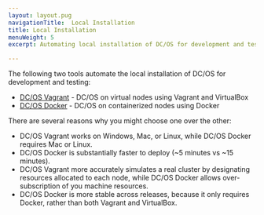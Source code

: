 ```yaml
---
layout: layout.pug
navigationTitle:  Local Installation
title: Local Installation
menuWeight: 5
excerpt: Automating local installation of DC/OS for development and testing

---
```


The following two tools automate the local installation of DC/OS for development and testing:

- [DC/OS Vagrant](https://github.com/dcos/dcos-vagrant/) - DC/OS on virtual nodes using Vagrant and VirtualBox
- [DC/OS Docker](https://github.com/dcos/dcos-docker/) - DC/OS on containerized nodes using Docker

There are several reasons why you might choose one over the other:

- DC/OS Vagrant works on Windows, Mac, or Linux, while DC/OS Docker requires Mac or Linux.
- DC/OS Docker is substantially faster to deploy (~5 minutes vs ~15 minutes).
- DC/OS Vagrant more accurately simulates a real cluster by designating resources allocated to each node, while DC/OS Docker allows over-subscription of you machine resources.
- DC/OS Docker is more stable across releases, because it only requires Docker, rather than both Vagrant and VirtualBox.


